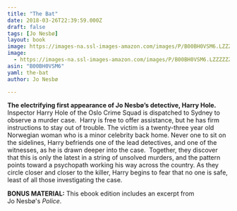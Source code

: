 ```yaml
---
title: "The Bat"
date: 2018-03-26T22:39:59.000Z
draft: false
tags: [Jo Nesbø]
layout: book
image: https://images-na.ssl-images-amazon.com/images/P/B00BH0VSM6.LZZZZZZZ.jpg
image: 
  - https://images-na.ssl-images-amazon.com/images/P/B00BH0VSM6.LZZZZZZZ.jpg
asin: "B00BH0VSM6"
yaml: the-bat
author: Jo Nesbø

---
```


**The electrifying first appearance of Jo Nesbø’s detective, Harry Hole.**   
Inspector Harry Hole of the Oslo Crime Squad is dispatched to Sydney to observe a murder case.  Harry is free to offer assistance, but he has firm instructions to stay out of trouble. The victim is a twenty-three year old Norwegian woman who is a minor celebrity back home. Never one to sit on the sidelines, Harry befriends one of the lead detectives, and one of the witnesses, as he is drawn deeper into the case.  Together, they discover that this is only the latest in a string of unsolved murders, and the pattern points toward a psychopath working his way across the country. As they circle closer and closer to the killer, Harry begins to fear that no one is safe, least of all those investigating the case.  
  
  
**BONUS MATERIAL:** This ebook edition includes an excerpt from Jo Nesbø's *Police*.